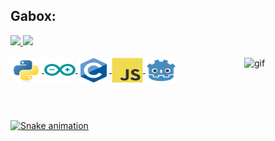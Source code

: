 ## Gabox:

 <div>
  <a href="https://github.com/Gaboxhs">
  <img height="180em" src="https://github-readme-stats.vercel.app/api?username=Gaboxhs&show_icons=true&theme=city_lights&include_all_commits=true&count_private=true"/>
  <img height="180em" src="https://github-readme-stats.vercel.app/api/top-langs/?username=Gaboxhs&layout=compact&langs_count=7&theme=city_lights"/>
</div>

<br>

<img align="center" alt="Python" height="40" width="50" src="https://raw.githubusercontent.com/devicons/devicon/master/icons/python/python-original.svg">
<img align="center" alt="Arduino" height="40" width="50" src="https://github.com/devicons/devicon/blob/master/icons/arduino/arduino-original.svg">
<img align="center" alt="C" height="40" width="50" src="https://github.com/devicons/devicon/blob/master/icons/c/c-original.svg">
<img align="center" alt="JS" height="40" width="50" src="https://github.com/devicons/devicon/blob/master/icons/javascript/javascript-original.svg">
<img align="center" alt="Godot" height="40" width="50" src="https://github.com/devicons/devicon/blob/master/icons/godot/godot-original.svg">
<img align="right" alt="gif" height="120" width="130" src="https://cdn.discordapp.com/attachments/870813262504165398/883477419867111474/luffy-smile-luffy-giggle.gif">

 
##
 <br>

 ![Snake animation](https://github.com/Gaboxhs/Gaboxhs/blob/output/github-contribution-grid-snake.svg)






